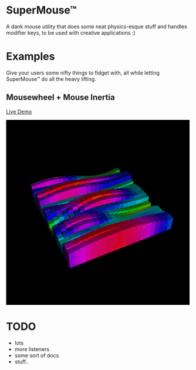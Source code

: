 # SuperMouse™

A dank mouse utility that does some neat physics-esque stuff and handles modifier keys, to be used with creative applications :)

# Examples

Give your users some nifty things to fidget with, all while letting SuperMouse™ do all the heavy lifting.

## Mousewheel + Mouse Inertia

[Live Demo](https://supermouse.s3.ca-central-1.amazonaws.com/supermouse-scroll-inertia-demo/index.html)

![](scroll-inertia-demo.gif)

# TODO

- lots
- more listeners
- some sort of docs
- stuff..
